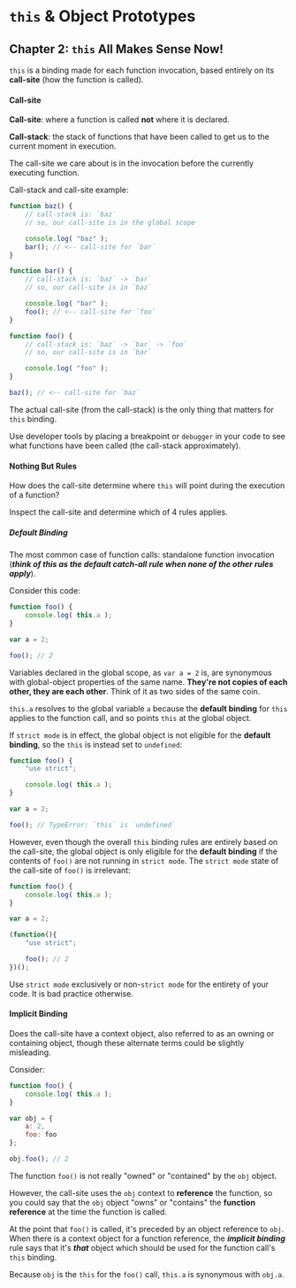 # `this` & Object Prototypes

## Chapter 2: `this` All Makes Sense Now!

`this` is a binding made for each function invocation, based entirely on its **call-site** (how the function is called).

#### Call-site

**Call-site**: where a function is called **not** where it is declared.

**Call-stack**: the stack of functions that have been called to get us to the current moment in execution.

The call-site we care about is in the invocation before the currently executing function.

Call-stack and call-site example:

```javascript
function baz() {
    // call-stack is: `baz`
    // so, our call-site is in the global scope

    console.log( "baz" );
    bar(); // <-- call-site for `bar`
}

function bar() {
    // call-stack is: `baz` -> `bar`
    // so, our call-site is in `baz`

    console.log( "bar" );
    foo(); // <-- call-site for `foo`
}

function foo() {
    // call-stack is: `baz` -> `bar` -> `foo`
    // so, our call-site is in `bar`

    console.log( "foo" );
}

baz(); // <-- call-site for `baz`
```

The actual call-site (from the call-stack) is the only thing that matters for `this` binding.

Use developer tools by placing a breakpoint or `debugger` in your code to see what functions have been called (the call-stack approximately).

#### Nothing But Rules

How does the call-site determine where `this` will point during the execution of a function?

Inspect the call-site and determine which of 4 rules applies.

##### Default Binding

The most common case of function calls: standalone function invocation (**_think of this as the default catch-all rule when none of the other rules apply_**).

Consider this code:

```javascript
function foo() {
	console.log( this.a );
}

var a = 2;

foo(); // 2
```

Variables declared in the global scope, as `var a = 2` is, are synonymous with global-object properties of the same name. **They're not copies of each other, they are each other**. Think of it as two sides of the same coin.

`this.a` resolves to the global variable `a` because the **default binding** for `this` applies to the function call, and so points `this` at the global object.

If `strict mode` is in effect, the global object is not eligible for the **default binding**, so the `this` is instead set to `undefined`:

```javascript
function foo() {
	"use strict";

	console.log( this.a );
}

var a = 2;

foo(); // TypeError: `this` is `undefined`
```

However, even though the overall `this` binding rules are entirely based on the call-site, the global object is only eligible for the **default binding** if the contents of `foo()` are not running in `strict mode`. The `strict mode` state of the call-site of `foo()` is irrelevant:

```javascript
function foo() {
	console.log( this.a );
}

var a = 2;

(function(){
	"use strict";

	foo(); // 2
})();
```

Use `strict mode` exclusively or non-`strict mode` for the entirety of your code. It is bad practice otherwise.

#### Implicit Binding

Does the call-site have a context object, also referred to as an owning or containing object, though these alternate terms could be slightly misleading.

Consider:

```javascript
function foo() {
	console.log( this.a );
}

var obj = {
	a: 2,
	foo: foo
};

obj.foo(); // 2
```

The function `foo()` is not really "owned" or "contained" by the `obj` object.

However, the call-site uses the `obj` context to **reference** the function, so you could say that the `obj` object "owns" or "contains" the **function reference** at the time the function is called.

At the point that `foo()` is called, it's preceded by an object reference to `obj`.
When there is a context object for a function reference, the **_implicit binding_** rule says that it's **_that_** object which should be used for the function call's `this` binding.

Because `obj` is the `this` for the `foo()` call, `this.a` is synonymous with `obj.a`.


